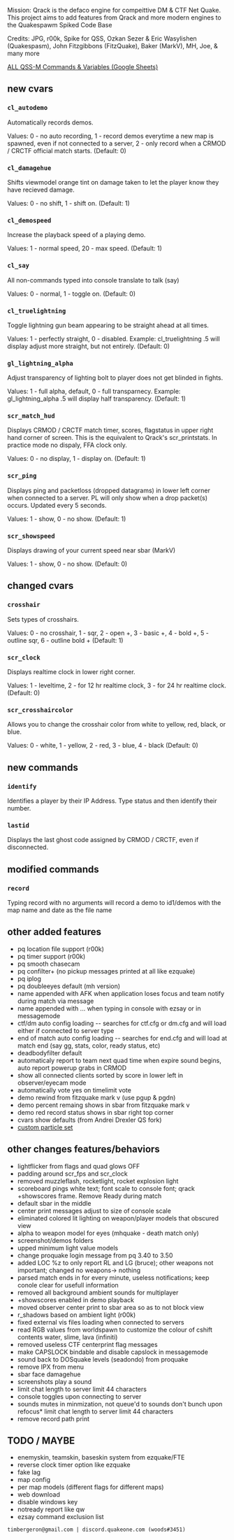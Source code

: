 Mission: 
Qrack is the defaco engine for compeittive DM & CTF Net Quake. This project aims to add features from Qrack and more modern engines to the Quakespawm Spiked Code Base

Credits:
JPG, r00k, Spike for QSS, Ozkan Sezer & Eric Wasylishen (Quakespasm), John Fitzgibbons (FitzQuake), Baker (MarkV), MH, Joe, & many more


[ALL QSS-M Commands & Variables (Google Sheets)](https://docs.google.com/spreadsheets/d/1ubOuromaXpZonfL-eJ-KA7q-xSRiBBuSvxahzF-uFOY/edit?usp=sharing)


## new cvars

### `cl_autodemo`

Automatically records demos.   

Values: 0 - no auto recording, 1 - record demos everytime a new map is spawned, even if not connected to a server, 2 - only record when a CRMOD / CRCTF official match starts.
(Default: 0)

### `cl_damagehue`

Shifts viewmodel orange tint on damage taken to let the player know they have recieved damage. 

Values: 0 - no shift, 1 - shift on. 
(Default: 1)

### `cl_demospeed`

Increase the playback speed of a playing demo.  

Values: 1 - normal speed, 20 - max speed. 
(Default: 1)

### `cl_say`

All non-commands typed into console translate to talk (say)

Values: 0 - normal, 1 - toggle on. 
(Default: 0)

### `cl_truelightning`

Toggle lightning gun beam appearing to be straight ahead at all times.

Values: 1 - perfectly straight, 0 - disabled. Example: cl_truelightning .5 will display adjust more straight, but not entirely. 
(Default: 0)

### `gl_lightning_alpha`

Adjust transparency of lighting bolt to player does not get blinded in fights.

Values: 1 - full alpha, default, 0 - full transparnecy. Example: gl_lightning_alpha .5 will display half transparency. 
(Default: 1)

### `scr_match_hud`

Displays CRMOD / CRCTF match timer, scores, flagstatus in upper right hand corner of screen. This is the equivalent to Qrack's scr_printstats. In practice mode no dispaly, FFA clock only. 

Values: 0 - no display, 1 - display on. (Default: 1)

### `scr_ping`

Displays ping and packetloss (dropped datagrams) in lower left corner when connected to a server. PL will only show when a drop packet(s) occurs. Updated every 5 seconds. 

Values: 1 - show, 0 - no show. 
(Default: 1)

### `scr_showspeed`

Displays drawing of your current speed near sbar (MarkV)

Values: 1 - show, 0 - no show. 
(Default: 0)

## changed cvars

### `crosshair`

Sets types of crosshairs. 

Values: 0 - no crosshair, 1 - sqr, 2 - open +, 3 - basic +, 4 - bold +, 5 - outline sqr, 6 - outline bold +
(Default: 1)

### `scr_clock`

Displays realtime clock in lower right corner.

Values: 1 - leveltime, 2 - for 12 hr realtime clock, 3 - for 24 hr realtime clock.
(Default: 0)

### `scr_crosshaircolor`

Allows you to change the crosshair color from white to yellow, red, black, or blue. 

Values: 0 - white, 1 - yellow, 2 - red, 3 - blue, 4 - black
(Default: 0)

## new commands

### `identify`

Identifies a player by their IP Address. Type status and then identify their number.  

### `lastid`

Displays the last ghost code assigned by CRMOD / CRCTF, even if disconnected. 

## modified commands

### `record`

Typing record with no arguments will record a demo to id1/demos with the map name and date as the file name

## other added features

* pq location file support (r00k)
* pq timer support (r00k)
* pq smooth chasecam
* pq confilter+ (no pickup messages printed at all like ezquake)
* pq iplog
* pq doubleeyes default (mh version)
* name appended with AFK when application loses focus and team notify during match via message
* name appended with ... when typing in console with ezsay or in messagemode
* ctf/dm auto config loading -- searches for ctf.cfg or dm.cfg and will load either if connected to server type
* end of match auto config loading -- searches for end.cfg and will load at match end (say gg, stats, color, ready status, etc)
* deadbodyfilter default
* automaticaly report to team next quad time when expire sound begins, auto report powerup grabs in CRMOD
* show all connected clients sorted by score in lower left in observer/eyecam mode
* automatically vote yes on timelimit vote
* demo rewind from fitzquake mark v (use pgup & pgdn)
* demo percent remaing shows in sbar from fitzquake mark v
* demo red record status shows in sbar right top corner
* cvars show defaults (from Andrei Drexler QS fork)
* [custom particle set](https://github.com/timbergeron/qss-particles)

## other changes features/behaviors

* lightflicker from flags and quad glows OFF
* padding around scr_fps and scr_clock
* removed muzzleflash, rocketlight, rocket explosion light
* scoreboard pings white text; font scale to console font; qrack +showscores frame. Remove Ready during match
* default sbar in the middle
* center print messages adjust to size of console scale
* eliminated colored lit lighting on weapon/player models that obscured view
* alpha to weapon model for eyes (mhquake - death match only)
* screenshot/demos folders
* upped minimum light value models
* change proquake login message from pq 3.40 to 3.50
* added LOC %z to only report RL and LG (bruce); other weapons not important; changed no weapons-> nothing
* parsed match ends in for every minute, useless notifications; keep conole clear for usefull information
* removed all background ambient sounds for multiplayer
* +showscores enabled in demo playback
* moved observer center print to sbar area so as to not block view
* r_shadows based on ambient light (r00k)
* fixed external vis files loading when connected to servers
* read RGB values from worldspawn to customize the colour of cshift contents water, slime, lava (infiniti)
* removed useless CTF centerprint flag messages
* make CAPSLOCK bindable and disable capslock in messagemode
* sound back to DOSquake levels (seadondo) from proquake
* remove IPX from menu
* sbar face damagehue
* screenshots play a sound
* limit chat length to server limit 44 characters
* console toggles upon connecting to server
* sounds mutes in minmization, not queue'd to sounds don't bunch upon refocus* limit chat length to server limit 44 characters
* remove record path print

## TODO / MAYBE

* enemyskin, teamskin, baseskin system from ezquake/FTE
* reverse clock timer option like ezquake
* fake lag
* map config
* per map models (different flags for different maps)
* web download
* disable windows key
* notready report like qw
* ezsay command exclusion list
```
timbergeron@gmail.com | discord.quakeone.com (woods#3451)
```
